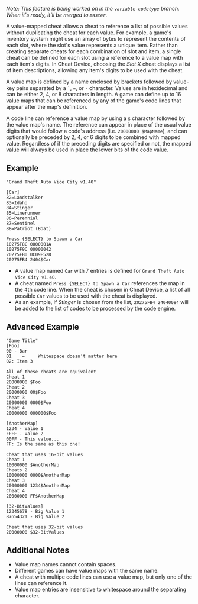 *Note: This feature is being worked on in the `variable-codetype` branch. When it's ready, it'll be merged to `master`.*

A value-mapped cheat allows a cheat to reference a list of possible values without duplicating the cheat for each value. For example, a game's inventory system might use an array of bytes to represent the contents of each slot, where the slot's value represents a unique item. Rather than creating separate cheats for each combination of slot and item, a single cheat can be defined for each slot using a reference to a value map with each item's digits. In Cheat Device, choosing the *Slot X* cheat displays a list of item descriptions, allowing any item's digits to be used with the cheat.

A value map is defined by a name enclosed by brackets followed by value-key pairs separated by a `` ` ``, `=`, or `-` character. Values are in hexidecimal and can be either 2, 4, or 8 characters in length. A game can define up to 16 value maps that can be referenced by any of the game's code lines that appear after the map's definition.

A code line can reference a value map by using a `$` character followed by the value map's name. The reference can appear in place of the usual value digits that would follow a code's address (i.e. `20000000 $MapName`), and can optionally be preceded by 2, 4, or 6 digits to be combined with mapped value. Regardless of if the preceding digits are specified or not, the mapped value will always be used in place the lower bits of the code value.

## Example

```
"Grand Theft Auto Vice City v1.40"

[Car]
82=Landstalker
83=Idaho
84=Stinger
85=Linerunner
86=Perennial
87=Sentinel
88=Patriot (Boat)

Press {SELECT} to Spawn a Car
10275F8C 0000001A
10275F9C 00000042
20275FB0 0C09E528
20275FB4 2404$Car
```

* A value map named `Car` with 7 entries is defined for `Grand Theft Auto Vice City v1.40`.
* A cheat named `Press {SELECT} to Spawn a Car` references the map in the 4th code line. When the cheat is chosen in Cheat Device, a list of all possible `Car` values to be used with the cheat is displayed.
* As an example, if *Stinger* is chosen from the list, `20275FB4 24040084` will be added to the list of codes to be processed by the code engine.

## Advanced Example

```
"Game Title"
[Foo]
00 - Bar
01    =     Whitespace doesn't matter here
02: Item 3

All of these cheats are equivalent
Cheat 1
20000000 $Foo
Cheat 2
20000000 00$Foo
Cheat 3
20000000 0000$Foo
Cheat 4
20000000 000000$Foo

[AnotherMap]
1234 - Value 1
FFFF - Value 2
00FF - This value...
FF: Is the same as this one!

Cheat that uses 16-bit values
Cheat 1
10000000 $AnotherMap
Cheats 2
10000000 0000$AnotherMap
Cheat 3
20000000 1234$AnotherMap
Cheat 4
20000000 FF$AnotherMap

[32-BitValues]
12345678 - Big Value 1
87654321 - Big Value 2

Cheat that uses 32-bit values
20000000 $32-BitValues
```

## Additional Notes

* Value map names cannot contain spaces.
* Different games can have value maps with the same name.
* A cheat with multipe code lines can use a value map, but only one of the lines can reference it.
* Value map entries are insensitive to whitespace around the separating character.
